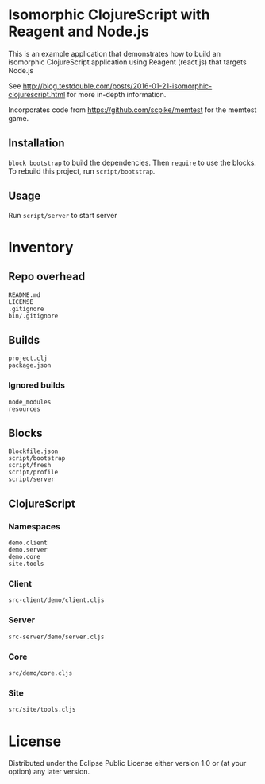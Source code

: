 # Isomorphic ClojureScript with Reagent and Node.js

This is an example application that demonstrates how to build an
isomorphic ClojureScript application using Reagent (react.js) that
targets Node.js

See
http://blog.testdouble.com/posts/2016-01-21-isomorphic-clojurescript.html
for more in-depth information.

Incorporates code from https://github.com/scpike/memtest for the memtest
game.

## Installation

`block bootstrap` to build the dependencies.  Then `require` to use the
blocks.  To rebuild this project, run `script/bootstrap`.

## Usage

Run `script/server` to start server

# Inventory

## Repo overhead

    README.md
    LICENSE
    .gitignore
    bin/.gitignore

## Builds

    project.clj
    package.json

### Ignored builds

    node_modules
    resources

## Blocks

    Blockfile.json
    script/bootstrap
    script/fresh
    script/profile
    script/server

## ClojureScript

### Namespaces

    demo.client
    demo.server
    demo.core
    site.tools

### Client

    src-client/demo/client.cljs

### Server

    src-server/demo/server.cljs

### Core

    src/demo/core.cljs

### Site

    src/site/tools.cljs

# License

Distributed under the Eclipse Public License either version 1.0 or (at
your option) any later version.

